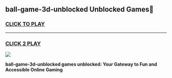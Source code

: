 
## ball-game-3d-unblocked Unblocked Games👋
<h3>
<a href="https://news.freeplayer.one?title=ball-game-3d-unblocked&ref=16F">CLICK TO PLAY</a></h3>
<hr>

<h3>
<a href="https://news.freeplayer.one?title=ball-game-3d-unblocked&ref=16F">CLICK 2 PLAY</a>
  
</h3>

<a href="https://news.freeplayer.one?title=ball-game-3d-unblocked&ref=16F/"><img src="https://clearcache.store/games.png"></a>


**ball-game-3d-unblocked games unblocked: Your Gateway to Fun and Accessible Online Gaming**
